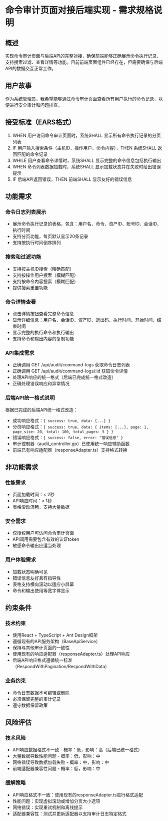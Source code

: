# 命令审计页面对接后端实现 - 需求规格说明

## 概述
实现命令审计页面与后端API的完整对接，确保前端能够正确展示命令执行记录、支持搜索过滤、查看详情等功能。目前前端页面组件已经存在，但需要确保与后端API的数据交互正常工作。

## 用户故事
作为系统管理员，我希望能够通过命令审计页面查看所有用户执行的命令记录，以便进行安全审计和问题排查。

## 接受标准（EARS格式）
1. WHEN 用户访问命令审计页面时，系统SHALL 显示所有命令执行记录的分页列表
2. IF 用户输入搜索条件（主机ID、操作用户、命令内容），THEN 系统SHALL 返回匹配的命令记录
3. WHILE 用户查看命令详情时，系统SHALL 显示完整的命令信息包括执行输出
4. WHEN 命令列表数据加载时，系统SHALL 显示加载状态并在失败时给出错误提示
5. IF 后端API返回错误，THEN 前端SHALL 显示友好的错误信息

## 功能需求
### 命令日志列表展示
- 展示命令执行记录的表格，包含：用户名、命令、资产ID、账号ID、会话ID、执行时间
- 支持分页功能，每页默认显示20条记录
- 支持按执行时间倒序排列

### 搜索和过滤功能
- 支持按主机ID搜索（精确匹配）
- 支持按操作用户搜索（模糊匹配）
- 支持按命令内容搜索（模糊匹配）
- 提供搜索重置功能

### 命令详情查看
- 点击详情按钮查看完整命令信息
- 显示详细信息：用户名、会话ID、资产ID、退出码、执行时间、开始时间、结束时间
- 显示完整的执行命令和执行输出
- 支持命令和输出内容的复制功能

### API集成需求
- 正确调用 GET /api/audit/command-logs 获取命令日志列表
- 正确调用 GET /api/audit/command-logs/:id 获取命令详情
- 处理API响应的统一格式（后端已完成统一格式改造）
- 正确处理错误响应和异常情况

### 后端API统一格式说明
根据已完成的后端API统一格式改造：
- 成功响应格式：`{ success: true, data: {...} }`
- 分页响应格式：`{ success: true, data: { items: [...], page: 1, page_size: 20, total: 100, total_pages: 5 } }`
- 错误响应格式：`{ success: false, error: "错误信息" }`
- 审计控制器（audit_controller.go）已使用统一响应辅助函数
- 前端已有响应适配器（responseAdapter.ts）支持格式转换

## 非功能需求
### 性能需求
- 页面加载时间：< 2秒
- API响应时间：< 1秒
- 表格滚动流畅，支持大量数据

### 安全需求
- 仅授权用户可访问命令审计页面
- API调用需要包含有效的认证token
- 敏感命令输出应适当处理

### 用户体验需求
- 加载状态明确可见
- 错误信息友好且有指导性
- 表格支持横向滚动以适应小屏幕
- 命令和输出使用等宽字体显示

## 约束条件
### 技术约束
- 使用React + TypeScript + Ant Design框架
- 遵循现有的API服务架构（BaseApiService）
- 保持与其他审计页面的一致性
- 使用现有的响应适配器（responseAdapter.ts）处理API响应
- 后端API响应格式遵循统一标准（RespondWithPagination/RespondWithData）

### 业务约束
- 命令日志数据不可编辑或删除
- 必须保留完整的审计记录
- 遵守数据保留政策

## 风险评估
### 技术风险
- API响应数据格式不一致 - 概率：低，影响：高（后端已统一格式）
- 大量数据导致性能问题 - 概率：低，影响：中
- 网络错误导致数据加载失败 - 概率：中，影响：中
- 前端适配器兼容性问题 - 概率：低，影响：中

### 缓解策略
- API响应格式不一致：使用现有的responseAdapter.ts进行格式适配
- 性能问题：实现虚拟滚动或增加分页大小选项
- 网络错误：实现重试机制和离线提示
- 适配器兼容性：测试并更新适配器以支持审计日志特定格式